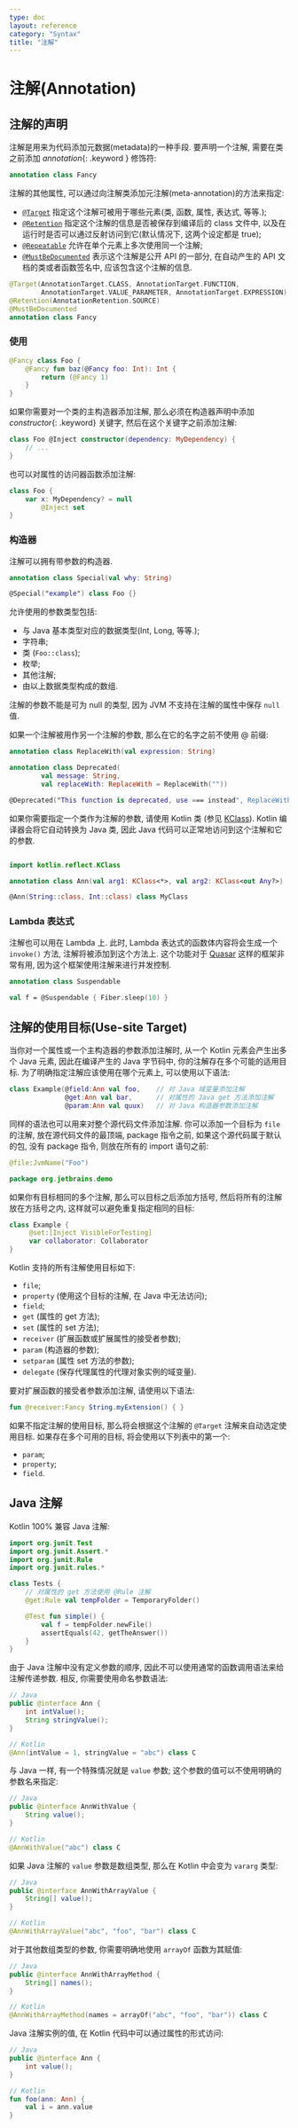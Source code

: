 ```yaml
---
type: doc
layout: reference
category: "Syntax"
title: "注解"
---
```


# 注解(Annotation)

## 注解的声明
注解是用来为代码添加元数据(metadata)的一种手段. 要声明一个注解, 需要在类之前添加 *annotation*{: .keyword } 修饰符:

``` kotlin
annotation class Fancy
```

注解的其他属性, 可以通过向注解类添加元注解(meta-annotation)的方法来指定:

  * [`@Target`](/api/latest/jvm/stdlib/kotlin.annotation/-target/index.html) 指定这个注解可被用于哪些元素(类, 函数, 属性, 表达式, 等等.);
  * [`@Retention`](/api/latest/jvm/stdlib/kotlin.annotation/-retention/index.html) 指定这个注解的信息是否被保存到编译后的 class 文件中, 以及在运行时是否可以通过反射访问到它(默认情况下, 这两个设定都是 true);
  * [`@Repeatable`](/api/latest/jvm/stdlib/kotlin.annotation/-repeatable/index.html) 允许在单个元素上多次使用同一个注解;
  * [`@MustBeDocumented`](/api/latest/jvm/stdlib/kotlin.annotation/-must-be-documented/index.html) 表示这个注解是公开 API 的一部分, 在自动产生的 API 文档的类或者函数签名中, 应该包含这个注解的信息.

``` kotlin
@Target(AnnotationTarget.CLASS, AnnotationTarget.FUNCTION,
        AnnotationTarget.VALUE_PARAMETER, AnnotationTarget.EXPRESSION)
@Retention(AnnotationRetention.SOURCE)
@MustBeDocumented
annotation class Fancy
```

### 使用

``` kotlin
@Fancy class Foo {
    @Fancy fun baz(@Fancy foo: Int): Int {
        return (@Fancy 1)
    }
}
```

如果你需要对一个类的主构造器添加注解, 那么必须在构造器声明中添加 *constructor*{: .keyword} 关键字, 然后在这个关键字之前添加注解:


``` kotlin
class Foo @Inject constructor(dependency: MyDependency) {
    // ...
}
```

也可以对属性的访问器函数添加注解:

``` kotlin
class Foo {
    var x: MyDependency? = null
        @Inject set
}
```

### 构造器

注解可以拥有带参数的构造器.

``` kotlin
annotation class Special(val why: String)

@Special("example") class Foo {}
```

允许使用的参数类型包括:

 * 与 Java 基本类型对应的数据类型(Int, Long, 等等.);
 * 字符串;
 * 类 (`Foo::class`);
 * 枚举;
 * 其他注解;
 * 由以上数据类型构成的数组.

注解的参数不能是可为 null 的类型, 因为 JVM 不支持在注解的属性中保存 `null` 值.

如果一个注解被用作另一个注解的参数, 那么在它的名字之前不使用 @ 前缀:

``` kotlin
annotation class ReplaceWith(val expression: String)

annotation class Deprecated(
        val message: String,
        val replaceWith: ReplaceWith = ReplaceWith(""))

@Deprecated("This function is deprecated, use === instead", ReplaceWith("this === other"))
```

如果你需要指定一个类作为注解的参数, 请使用 Kotlin 类
(参见 [KClass](/api/latest/jvm/stdlib/kotlin.reflect/-k-class/index.html)). Kotlin 编译器会将它自动转换为 Java 类, 因此 Java 代码可以正常地访问到这个注解和它的参数.

``` kotlin

import kotlin.reflect.KClass

annotation class Ann(val arg1: KClass<*>, val arg2: KClass<out Any?>)

@Ann(String::class, Int::class) class MyClass
```

### Lambda 表达式

注解也可以用在 Lambda 上. 此时, Lambda 表达式的函数体内容将会生成一个`invoke()` 方法, 注解将被添加到这个方法上. 这个功能对于 [Quasar](http://www.paralleluniverse.co/quasar/) 这样的框架非常有用,
因为这个框架使用注解来进行并发控制.

``` kotlin
annotation class Suspendable

val f = @Suspendable { Fiber.sleep(10) }
```

## 注解的使用目标(Use-site Target)

当你对一个属性或一个主构造器的参数添加注解时, 从一个 Kotlin 元素会产生出多个 Java 元素, 因此在编译产生的 Java 字节码中, 你的注解存在多个可能的适用目标. 为了明确指定注解应该使用在哪个元素上, 可以使用以下语法:

``` kotlin
class Example(@field:Ann val foo,    // 对 Java 域变量添加注解
              @get:Ann val bar,      // 对属性的 Java get 方法添加注解
              @param:Ann val quux)   // 对 Java 构造器参数添加注解
```

同样的语法也可以用来对整个源代码文件添加注解. 你可以添加一个目标为 `file` 的注解, 放在源代码文件的最顶端, package 指令之前, 如果这个源代码属于默认的包, 没有 package 指令, 则放在所有的 import 语句之前:

``` kotlin
@file:JvmName("Foo")

package org.jetbrains.demo
```

如果你有目标相同的多个注解, 那么可以目标之后添加方括号, 然后将所有的注解放在方括号之内, 这样就可以避免重复指定相同的目标:

``` kotlin
class Example {
     @set:[Inject VisibleForTesting]
     var collaborator: Collaborator
}
```

Kotlin 支持的所有注解使用目标如下:

  * `file`;
  * `property` (使用这个目标的注解, 在 Java 中无法访问);
  * `field`;
  * `get` (属性的 get 方法);
  * `set` (属性的 set 方法);
  * `receiver` (扩展函数或扩展属性的接受者参数);
  * `param` (构造器的参数);
  * `setparam` (属性 set 方法的参数);
  * `delegate` (保存代理属性的代理对象实例的域变量).

要对扩展函数的接受者参数添加注解, 请使用以下语法:

``` kotlin
fun @receiver:Fancy String.myExtension() { }
```

如果不指定注解的使用目标, 那么将会根据这个注解的 `@Target` 注解来自动选定使用目标. 如果存在多个可用的目标, 将会使用以下列表中的第一个:

  * `param`;
  * `property`;
  * `field`.


## Java 注解

Kotlin 100% 兼容 Java 注解:

``` kotlin
import org.junit.Test
import org.junit.Assert.*
import org.junit.Rule
import org.junit.rules.*

class Tests {
    // 对属性的 get 方法使用 @Rule 注解
    @get:Rule val tempFolder = TemporaryFolder()

    @Test fun simple() {
        val f = tempFolder.newFile()
        assertEquals(42, getTheAnswer())
    }
}
```

由于 Java 注解中没有定义参数的顺序, 因此不可以使用通常的函数调用语法来给注解传递参数. 相反, 你需要使用命名参数语法:

``` java
// Java
public @interface Ann {
    int intValue();
    String stringValue();
}
```

``` kotlin
// Kotlin
@Ann(intValue = 1, stringValue = "abc") class C
```

与 Java 一样, 有一个特殊情况就是 `value` 参数; 这个参数的值可以不使用明确的参数名来指定:

``` java
// Java
public @interface AnnWithValue {
    String value();
}
```

``` kotlin
// Kotlin
@AnnWithValue("abc") class C
```

如果 Java 注解的 `value` 参数是数组类型, 那么在 Kotlin 中会变为 `vararg` 类型:

``` java
// Java
public @interface AnnWithArrayValue {
    String[] value();
}
```

``` kotlin
// Kotlin
@AnnWithArrayValue("abc", "foo", "bar") class C
```

对于其他数组类型的参数, 你需要明确地使用 `arrayOf` 函数为其赋值:

``` java
// Java
public @interface AnnWithArrayMethod {
    String[] names();
}
```

``` kotlin
// Kotlin
@AnnWithArrayMethod(names = arrayOf("abc", "foo", "bar")) class C
```

Java 注解实例的值, 在 Kotlin 代码中可以通过属性的形式访问:

``` java
// Java
public @interface Ann {
    int value();
}
```

``` kotlin
// Kotlin
fun foo(ann: Ann) {
    val i = ann.value
}
```
